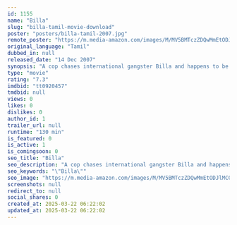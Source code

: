 ```yaml
---
id: 1155
name: "Billa"
slug: "billa-tamil-movie-download"
poster: "posters/billa-tamil-2007.jpg"
remote_poster: "https://m.media-amazon.com/images/M/MV5BMTczZDQwMmEtODJlMC00MTY2LTkzMjQtYmNlNWMzN2I3YjE5XkEyXkFqcGc@._V1_SX300.jpg"
original_language: "Tamil"
dubbed_in: null
released_date: "14 Dec 2007"
synopsis: "A cop chases international gangster Billa and happens to be the only one to see him die. He places Velu, Billa's lookalike, inside the gang to get information. But Velu is framed for killing the cop."
type: "movie"
rating: "7.3"
imdbid: "tt0920457"
tmdbid: null
views: 0
likes: 0
dislikes: 0
author_id: 1
trailer_url: null
runtime: "130 min"
is_featured: 0
is_active: 1
is_comingsoon: 0
seo_title: "Billa"
seo_description: "A cop chases international gangster Billa and happens to be the only one to see him die. He places Velu, Billa's lookalike, inside the gang to get information. But Velu is framed for killing the cop."
seo_keywords: "\"Billa\""
seo_image: "https://m.media-amazon.com/images/M/MV5BMTczZDQwMmEtODJlMC00MTY2LTkzMjQtYmNlNWMzN2I3YjE5XkEyXkFqcGc@._V1_SX300.jpg"
screenshots: null
redirect_to: null
social_shares: 0
created_at: 2025-03-22 06:22:02
updated_at: 2025-03-22 06:22:02
---
```


